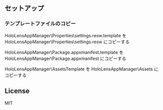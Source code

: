 ## セットアップ
### テンプレートファイルのコピー
HoloLensAppManager\Properties\settings.resw.template を HoloLensAppManager\Properties\settings.resw にコピーする

HoloLensAppManager\Package.appxmanifest.template を HoloLensAppManager\Package.appxmanifest にコピーする

HoloLensAppManager\AssetsTemplate を HoloLensAppManager\Assets にコピーする

## License
MIT